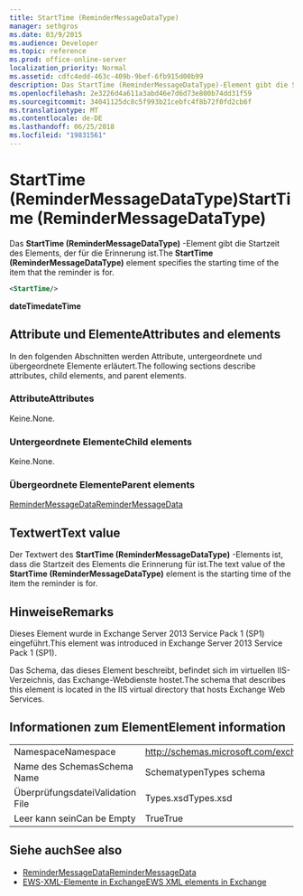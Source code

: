 ```yaml
---
title: StartTime (ReminderMessageDataType)
manager: sethgros
ms.date: 03/9/2015
ms.audience: Developer
ms.topic: reference
ms.prod: office-online-server
localization_priority: Normal
ms.assetid: cdfc4edd-463c-409b-9bef-6fb915d00b99
description: Das StartTime (ReminderMessageDataType)-Element gibt die Startzeit des Elements, der für die Erinnerung ist.
ms.openlocfilehash: 2e3226d4a611a3abd46e7d6d73e800b74dd31f59
ms.sourcegitcommit: 34041125dc8c5f993b21cebfc4f8b72f0fd2cb6f
ms.translationtype: MT
ms.contentlocale: de-DE
ms.lasthandoff: 06/25/2018
ms.locfileid: "19831561"
---
```

# <a name="starttime-remindermessagedatatype"></a><span data-ttu-id="86c83-103">StartTime (ReminderMessageDataType)</span><span class="sxs-lookup"><span data-stu-id="86c83-103">StartTime (ReminderMessageDataType)</span></span>

<span data-ttu-id="86c83-104">Das **StartTime (ReminderMessageDataType)** -Element gibt die Startzeit des Elements, der für die Erinnerung ist.</span><span class="sxs-lookup"><span data-stu-id="86c83-104">The **StartTime (ReminderMessageDataType)** element specifies the starting time of the item that the reminder is for.</span></span> 
  
```XML
<StartTime/>
```

<span data-ttu-id="86c83-105">**dateTime**</span><span class="sxs-lookup"><span data-stu-id="86c83-105">**dateTime**</span></span>

## <a name="attributes-and-elements"></a><span data-ttu-id="86c83-106">Attribute und Elemente</span><span class="sxs-lookup"><span data-stu-id="86c83-106">Attributes and elements</span></span>

<span data-ttu-id="86c83-107">In den folgenden Abschnitten werden Attribute, untergeordnete und übergeordnete Elemente erläutert.</span><span class="sxs-lookup"><span data-stu-id="86c83-107">The following sections describe attributes, child elements, and parent elements.</span></span>
  
### <a name="attributes"></a><span data-ttu-id="86c83-108">Attribute</span><span class="sxs-lookup"><span data-stu-id="86c83-108">Attributes</span></span>

<span data-ttu-id="86c83-109">Keine.</span><span class="sxs-lookup"><span data-stu-id="86c83-109">None.</span></span>
  
### <a name="child-elements"></a><span data-ttu-id="86c83-110">Untergeordnete Elemente</span><span class="sxs-lookup"><span data-stu-id="86c83-110">Child elements</span></span>

<span data-ttu-id="86c83-111">Keine.</span><span class="sxs-lookup"><span data-stu-id="86c83-111">None.</span></span>
  
### <a name="parent-elements"></a><span data-ttu-id="86c83-112">Übergeordnete Elemente</span><span class="sxs-lookup"><span data-stu-id="86c83-112">Parent elements</span></span>

[<span data-ttu-id="86c83-113">ReminderMessageData</span><span class="sxs-lookup"><span data-stu-id="86c83-113">ReminderMessageData</span></span>](remindermessagedata.md)
  
## <a name="text-value"></a><span data-ttu-id="86c83-114">Textwert</span><span class="sxs-lookup"><span data-stu-id="86c83-114">Text value</span></span>

<span data-ttu-id="86c83-115">Der Textwert des **StartTime (ReminderMessageDataType)** -Elements ist, dass die Startzeit des Elements die Erinnerung für ist.</span><span class="sxs-lookup"><span data-stu-id="86c83-115">The text value of the **StartTime (ReminderMessageDataType)** element is the starting time of the item the reminder is for.</span></span> 
  
## <a name="remarks"></a><span data-ttu-id="86c83-116">Hinweise</span><span class="sxs-lookup"><span data-stu-id="86c83-116">Remarks</span></span>

<span data-ttu-id="86c83-117">Dieses Element wurde in Exchange Server 2013 Service Pack 1 (SP1) eingeführt.</span><span class="sxs-lookup"><span data-stu-id="86c83-117">This element was introduced in Exchange Server 2013 Service Pack 1 (SP1).</span></span>
  
<span data-ttu-id="86c83-118">Das Schema, das dieses Element beschreibt, befindet sich im virtuellen IIS-Verzeichnis, das Exchange-Webdienste hostet.</span><span class="sxs-lookup"><span data-stu-id="86c83-118">The schema that describes this element is located in the IIS virtual directory that hosts Exchange Web Services.</span></span>
  
## <a name="element-information"></a><span data-ttu-id="86c83-119">Informationen zum Element</span><span class="sxs-lookup"><span data-stu-id="86c83-119">Element information</span></span>

|||
|:-----|:-----|
|<span data-ttu-id="86c83-120">Namespace</span><span class="sxs-lookup"><span data-stu-id="86c83-120">Namespace</span></span>  <br/> |http://schemas.microsoft.com/exchange/services/2006/types  <br/> |
|<span data-ttu-id="86c83-121">Name des Schemas</span><span class="sxs-lookup"><span data-stu-id="86c83-121">Schema Name</span></span>  <br/> |<span data-ttu-id="86c83-122">Schematypen</span><span class="sxs-lookup"><span data-stu-id="86c83-122">Types schema</span></span>  <br/> |
|<span data-ttu-id="86c83-123">Überprüfungsdatei</span><span class="sxs-lookup"><span data-stu-id="86c83-123">Validation File</span></span>  <br/> |<span data-ttu-id="86c83-124">Types.xsd</span><span class="sxs-lookup"><span data-stu-id="86c83-124">Types.xsd</span></span>  <br/> |
|<span data-ttu-id="86c83-125">Leer kann sein</span><span class="sxs-lookup"><span data-stu-id="86c83-125">Can be Empty</span></span>  <br/> |<span data-ttu-id="86c83-126">True</span><span class="sxs-lookup"><span data-stu-id="86c83-126">True</span></span>  <br/> |
   
## <a name="see-also"></a><span data-ttu-id="86c83-127">Siehe auch</span><span class="sxs-lookup"><span data-stu-id="86c83-127">See also</span></span>

- [<span data-ttu-id="86c83-128">ReminderMessageData</span><span class="sxs-lookup"><span data-stu-id="86c83-128">ReminderMessageData</span></span>](remindermessagedata.md)
- [<span data-ttu-id="86c83-129">EWS-XML-Elemente in Exchange</span><span class="sxs-lookup"><span data-stu-id="86c83-129">EWS XML elements in Exchange</span></span>](ews-xml-elements-in-exchange.md)

